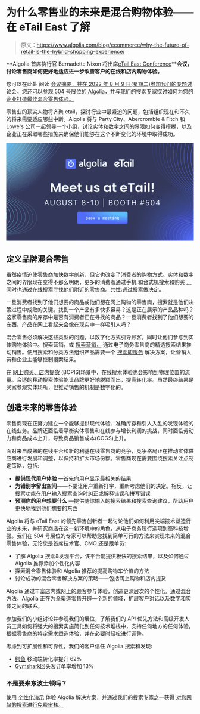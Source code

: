 # 为什么零售业的未来是混合购物体验——在 eTail East 了解

> 原文：<https://www.algolia.com/blog/ecommerce/why-the-future-of-retail-is-the-hybrid-shopping-experience/>

**Algolia 首席执行官 Bernadette Nixon 将出席[eTail East Conference](https://etaileast.wbresearch.com/)****会议，讨论零售商如何更好地适应进一步改善客户的在线和店内购物体验。**

您可以在此处 阅读 [会议摘要，并在 2022 年 8 月 9 日(星期二)参加我们的专题讨论会。您还可以参观 504 号展位的 Algolia，并与我们的搜索专家](https://etaileast.wbresearch.com/speakers/bernadette-nixon)[探讨如何为您的企业打造最佳混合零售体验。](https://www.algolia.com/lp/event-eTailEast-2022/)

零售业的顶尖人物将齐聚 etail，探讨行业中最紧迫的问题，包括组织现在和不久的将来需要适应哪些中断。Algolia 将与 Party City、Abercrombie & Fitch 和 Lowe's 公司一起领导一个小组，讨论实体和数字之间的界限如何变得模糊，以及企业正在采取哪些措施来确保他们能够在这个不断变化的环境中取得成功。

[![eTail Algolia booth information](img/d9030b54f2239d1a920a75d7c09c4106.png)](https://www.algolia.com/lp/event-eTailEast-2022/)

## [](#)

## [](#defining-hybrid-retail-for-brands%c2%a0)**定义品牌混合零售**

虽然疫情迫使零售商加快数字创新，但它也改变了消费者的购物方式。实体和数字之间的界限现在变得不那么明确，更多的消费者通过手机 和台式机搜索和购买 [，同时也通过在线搜索寻找他们附近的零售商。共性:通过搜索做决定。](https://www.algolia.com/blog/ux/mobile-search-ux-best-practices/)

一旦消费者找到了他们想要的商品或他们想在网上购物的零售商，搜索就是他们决策过程中成败的关键。找到一个产品有多快多容易？这是正在展示的产品品种吗？这家零售商的库存中是否有消费者正在寻找的商品？一旦消费者找到了他们想要的东西，产品在网上看起来会像在现实中一样吸引人吗？

混合零售必须解决这些类型的问题，以数字化方式引导顾客，同时让他们参与到实体购物体验中。搜索营销，或 [搜索营销，](https://www.algolia.com/blog/algolia/how-searchandising-can-help-your-business/) 通过电子商务零售商的精选搜索结果推动销售。使用搜索和分类方法组织产品需要一个 [搜索即服务](https://www.algolia.com/blog/ux/what-is-search-as-a-service/) 解决方案，让营销人员和企业主能够控制搜索结果。

在 [网上购买、店内提货](https://www.algolia.com/industries-and-solutions/mobile-search/) (BOPIS)场景中，在线搜索体验也会影响到物理位置的流量。合适的移动搜索体验能让品牌更好地脱颖而出，提高转化率。虽然最终结果是买家参观实体场所，但推动销售的机制是数字化的。

## [](#create-the-future-of-retail-experiences)**创造未来的零售体验**

零售商现在正努力建立一个能够提供现代体验、准确库存和引人入胜的发现体验的在线业务。品牌还面临着平衡实体零售和在线参与增长利润的挑战，同时面临劳动力和商品成本上升，导致商品销售成本(COGS)上升。

面对来自成熟的在线平台和新的利基在线零售商的竞争，竞争格局正在推动实体供应商进行发展和调整，以保持和扩大市场份额。零售商现在需要围绕搜索关注点制定策略，包括:

*   **提供现代用户体验** —首先向用户显示最相关的结果
*   **为错别字留出空间**——不要让用户重新打字，重新考虑他们的决定。相反，让搜索功能在用户输入搜索查询时纠正或解释错误和拼写错误
*   **预测你的用户想要什么** —提供随你输入的搜索结果和搜索查询建议，帮助用户更快地找到他们想要的东西

Algolia 将与 eTail East 的领先零售创新者一起讨论他们如何利用尖端技术塑造行业的未来，并研究商店在这一新环境中的角色，从电子商务履行选项到高科技增强。我们在 504 号展位的专家可以帮助您找到简单可行的方法来实现未来的混合零售体验，无论您是首席技术官、CMO 还是跟单员:

*   了解 Algolia 搜索&发现平台，该平台能提供极快的搜索结果，以及如何通过 Algolia 推荐添加个性化内容
*   探索混合零售体验和 Algolia 推荐的提高购物车价值的方法
*   讨论成功的混合零售解决方案的策略——包括网上购物和店内提货

Algolia 通过丰富店内或网上的顾客参与体验，创造更深层次的个性化。通过混合方法，Algolia 正在为[全渠道零售](https://www.algolia.com/blog/ecommerce/how-to-build-the-best-omnichannel-retailing-strategy-in-2022/)开辟一个新的领域，扩展客户对话以及数字和实体之间的联系。

参加我们的小组讨论并参观我们的展位，了解我们的 API 优先方法和高级开发人员工具如何将强大的搜索实施简化到任何技术堆栈中，支持任何地方的任何体验，根据零售商的特定需求塑造体验，并在必要时轻松进行调整。

考虑到可扩展性和可靠性，我们的客户信任 Algolia 搜索和发现:

*   [鳄鱼](https://resources.algolia.com/mobile-search/lacoste-en) 移动端转化率提升 62%
*   [Gymshark](https://resources.algolia.com/ecommerce/casestudy-gymshark-retail)回头客订单率增加 13%

### [](#not-coming-to-etail-east-in-boston)**不是要来东波士顿吗？**

使用 [个性化演示](https://www.algolia.com/demorequest/) 体验 Algolia 解决方案，并通过我们的搜索专家之一获得 [对您网站的搜索进行免费审核。](https://www.algolia.com/search-audit/)